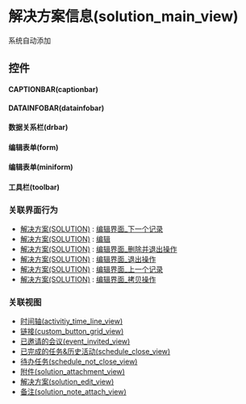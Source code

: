 # 解决方案信息(solution_main_view)  <!-- {docsify-ignore-all} -->


系统自动添加



## 控件
#### CAPTIONBAR(captionbar)
#### DATAINFOBAR(datainfobar)
#### 数据关系栏(drbar)
#### 编辑表单(form)
#### 编辑表单(miniform)
#### 工具栏(toolbar)


### 关联界面行为
  * [解决方案(SOLUTION)](module/crm/solution) : [编辑界面_下一个记录](module/crm/solution#界面行为)
  * [解决方案(SOLUTION)](module/crm/solution) : [编辑](module/crm/solution#界面行为)
  * [解决方案(SOLUTION)](module/crm/solution) : [编辑界面_删除并退出操作](module/crm/solution#界面行为)
  * [解决方案(SOLUTION)](module/crm/solution) : [编辑界面_退出操作](module/crm/solution#界面行为)
  * [解决方案(SOLUTION)](module/crm/solution) : [编辑界面_上一个记录](module/crm/solution#界面行为)
  * [解决方案(SOLUTION)](module/crm/solution) : [编辑界面_拷贝操作](module/crm/solution#界面行为)

### 关联视图
  * [时间轴(activitiy_time_line_view)](app/view/activitiy_time_line_view)
  * [链接(custom_button_grid_view)](app/view/custom_button_grid_view)
  * [已邀请的会议(event_invited_view)](app/view/event_invited_view)
  * [已完成的任务&历史活动(schedule_close_view)](app/view/schedule_close_view)
  * [待办任务(schedule_not_close_view)](app/view/schedule_not_close_view)
  * [附件(solution_attachment_view)](app/view/solution_attachment_view)
  * [解决方案(solution_edit_view)](app/view/solution_edit_view)
  * [备注(solution_note_attach_view)](app/view/solution_note_attach_view)

<script>
 const { createApp } = Vue
  createApp({
    data() {
      return {

      }
    }
  }).use(ElementPlus).mount('#app')
</script>